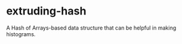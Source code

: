 extruding-hash
==============

A Hash of Arrays-based data structure that can be helpful in making histograms.